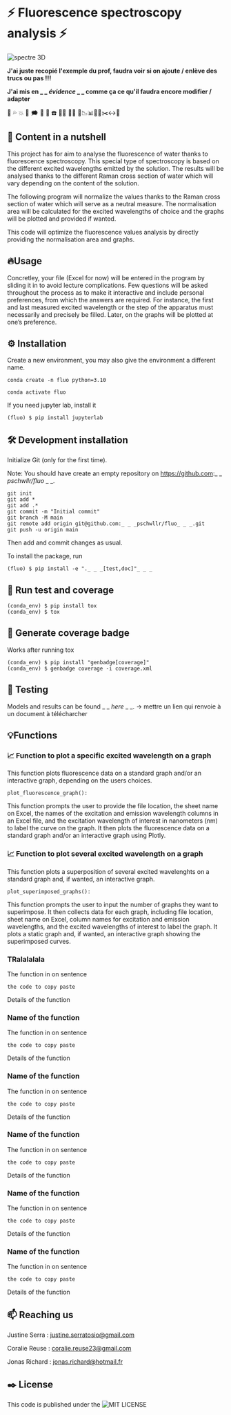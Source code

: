 # ⚡ Fluorescence spectroscopy analysis ⚡

![spectre 3D](https://github.com/jojorichard/Fluorescence_Raman_normalisation/assets/160879372/894e23a3-ff94-4a60-85b4-d2d7a1648a05)

**J'ai juste recopié l'exemple du prof, faudra voir si on ajoute / enlève des trucs ou pas !!!**

**J'ai mis en _ _ _évidence_ _ _ comme ça ce qu'il faudra encore modifier / adapter**

💫 💦 💥 💯 🗯️ 🧭 🚨 ☎️ 👩‍💻 👨‍💻
📝📉📊📌📍✂️↔️📏

## 🎯 Content in a nutshell
This project has for aim to analyse the fluorescence of water thanks to fluorescence spectroscopy. This special type of spectroscopy is based on the different excited wavelengths emitted by the solution. The results will be analysed thanks to the different Raman cross section of water which will vary depending on the content of the solution. 

The following program will normalize the values thanks to the Raman cross section of water which will serve as a neutral measure. The normalisation area will be calculated for the excited wavelengths of choice and the graphs will be plotted and provided if wanted. 

This code will optimize the fluorescence values analysis by directly providing the normalisation area and graphs. 
## 🔥Usage
Concretley, your file (Excel for now) will be entered in the program by sliding it in to avoid lecture complications. Few questions will be asked throughout the process as to make it interactive and include personal preferences, from which the answers are required. For instance, the first and last measured excited wavelength or the step of the apparatus must necessarily and precisely be filled. Later, on the graphs will be plotted at one’s preference.  
## ⚙️ Installation
Create a new environment, you may also give the environment a different name.
```
conda create -n fluo python=3.10 
```
```
conda activate fluo
```
If you need jupyter lab, install it

```
(fluo) $ pip install jupyterlab
```
## 🛠️ Development installation
Initialize Git (only for the first time).

Note: You should have create an empty repository on https://github.com:_ _ _pschwllr/fluo_ _ _.
```
git init
git add * 
git add .*
git commit -m "Initial commit" 
git branch -M main
git remote add origin git@github.com:_ _ _pschwllr/fluo_ _ _.git 
git push -u origin main
```
Then add and commit changes as usual.

To install the package, run
```
(fluo) $ pip install -e "._ _ _[test,doc]"_ _ _
```
## 🔎 Run test and coverage
```
(conda_env) $ pip install tox
(conda_env) $ tox
```
## 🔌 Generate coverage badge
Works after running tox
```
(conda_env) $ pip install "genbadge[coverage]"
(conda_env) $ genbadge coverage -i coverage.xml
```
## 📄 Testing
Models and results can be found _ _ _here_ _ _. -> mettre un lien qui renvoie à un document à télécharcher
## 💡Functions
### 📈 Function to plot a specific excited wavelength on a graph
This function plots fluorescence data on a standard graph and/or an interactive graph, depending on the users choices.
```
plot_fluorescence_graph():
```   
This function prompts the user to provide the file location, the sheet name on Excel, the names of the excitation and emission wavelength columns in an Excel file, and the excitation wavelength of interest in nanometers (nm) to label the curve on the graph. It then plots the fluorescence data on a standard graph and/or an interactive graph using Plotly.
### 📈 Function to plot several excited wavelength on a graph
This function plots a superposition of several excited wavelenghts on a standard graph and, if wanted, an interactive graph.   
 ```    
plot_superimposed_graphs():
``` 
This function prompts the user to input the number of graphs they want to superimpose. It then collects data for each graph, including file location, sheet name on Excel, column names for excitation and emission wavelengths, and the excited wavelengths of interest to label the graph. It plots a static graph and, if wanted, an interactive graph showing the superimposed curves.
### TRalalalala
The function in on sentence
```
the code to copy paste
```   
Details of the function
### Name of the function
The function in on sentence
```
the code to copy paste
```   
Details of the function
### Name of the function
The function in on sentence
```
the code to copy paste
```   
Details of the function
### Name of the function
The function in on sentence
```
the code to copy paste
```   
Details of the function
### Name of the function
The function in on sentence
```
the code to copy paste
```   
Details of the function
### Name of the function
The function in on sentence
```
the code to copy paste
```   
Details of the function
## 📫 Reaching us 
Justine Serra : justine.serratosio@gmail.com

Coralie Reuse : coralie.reuse23@gmail.com

Jonas Richard : jonas.richard@hotmail.fr
## ✒️ License
This code is published under the ![MIT LICENSE](https://github.com/jojorichard/Fluorescence_Raman_normalisation/blob/main/LICENSE)
